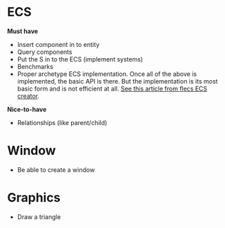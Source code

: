 # ECS
**Must have**
- Insert component in to entity
- Query components
- Put the S in to the ECS (implement systems)
- Benchmarks
- Proper archetype ECS implementation. Once all of the above is implemented, the basic API is there. But the implementation is its most basic form and is not efficient at all. [See this article from flecs ECS creator](https://ajmmertens.medium.com/building-an-ecs-1-where-are-my-entities-and-components-63d07c7da742).

**Nice-to-have**
- Relationships (like parent/child)

# Window
- Be able to create a window

# Graphics
- Draw a triangle
